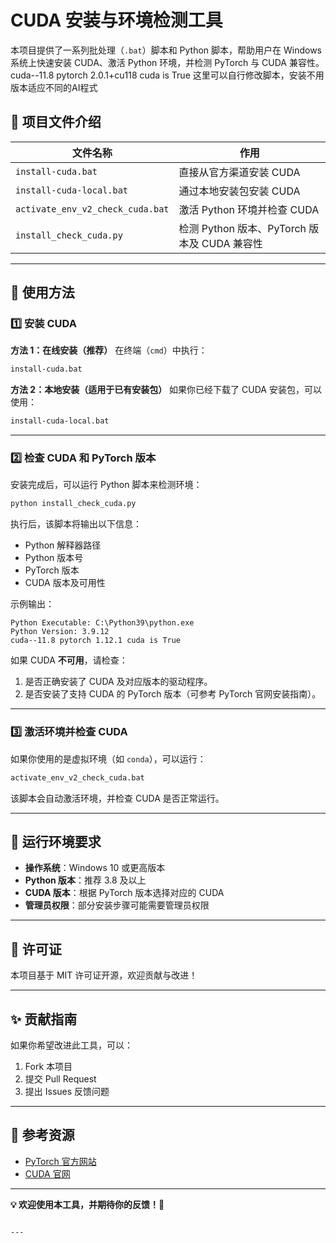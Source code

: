 # CUDA 安装与环境检测工具

本项目提供了一系列批处理（`.bat`）脚本和 Python 脚本，帮助用户在 Windows 系统上快速安装 CUDA、激活 Python 环境，并检测 PyTorch 与 CUDA 兼容性。
cuda--11.8 pytorch 2.0.1+cu118 cuda is True 这里可以自行修改脚本，安装不用版本适应不同的AI程式

## 📂 项目文件介绍

| 文件名称 | 作用 |
|----------|--------------------------------|
| `install-cuda.bat` | 直接从官方渠道安装 CUDA |
| `install-cuda-local.bat` | 通过本地安装包安装 CUDA |
| `activate_env_v2_check_cuda.bat` | 激活 Python 环境并检查 CUDA |
| `install_check_cuda.py` | 检测 Python 版本、PyTorch 版本及 CUDA 兼容性 |

---

## 🚀 使用方法

### 1️⃣ 安装 CUDA
**方法 1：在线安装（推荐）**
在终端（`cmd`）中执行：
```sh
install-cuda.bat
```

**方法 2：本地安装（适用于已有安装包）**
如果你已经下载了 CUDA 安装包，可以使用：
```sh
install-cuda-local.bat
```

---

### 2️⃣ 检查 CUDA 和 PyTorch 版本
安装完成后，可以运行 Python 脚本来检测环境：
```sh
python install_check_cuda.py
```
执行后，该脚本将输出以下信息：
- Python 解释器路径
- Python 版本号
- PyTorch 版本
- CUDA 版本及可用性

示例输出：
```
Python Executable: C:\Python39\python.exe
Python Version: 3.9.12
cuda--11.8 pytorch 1.12.1 cuda is True
```
如果 CUDA **不可用**，请检查：
1. 是否正确安装了 CUDA 及对应版本的驱动程序。
2. 是否安装了支持 CUDA 的 PyTorch 版本（可参考 PyTorch 官网安装指南）。

---

### 3️⃣ 激活环境并检查 CUDA
如果你使用的是虚拟环境（如 `conda`），可以运行：
```sh
activate_env_v2_check_cuda.bat
```
该脚本会自动激活环境，并检查 CUDA 是否正常运行。

---

## 🔧 运行环境要求

- **操作系统**：Windows 10 或更高版本
- **Python 版本**：推荐 3.8 及以上
- **CUDA 版本**：根据 PyTorch 版本选择对应的 CUDA
- **管理员权限**：部分安装步骤可能需要管理员权限

---

## 📜 许可证

本项目基于 MIT 许可证开源，欢迎贡献与改进！

---

## ✨ 贡献指南

如果你希望改进此工具，可以：
1. Fork 本项目
2. 提交 Pull Request
3. 提出 Issues 反馈问题

---

## 📌 参考资源

- [PyTorch 官方网站](https://pytorch.org/)
- [CUDA 官网](https://developer.nvidia.com/cuda-zone)

---

**💡 欢迎使用本工具，并期待你的反馈！🚀**
```

---


